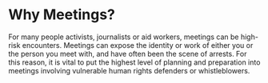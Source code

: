[Title]: # (Why Meetings?)
[Difficulty]: # (Beginner)
[Order]: # (0)

# Why Meetings?

For many people activists, journalists or aid workers, meetings can be high-risk encounters. Meetings can expose the identity or work of either you or the person you meet with, and have often been the scene of arrests. For this reason, it is vital to put the highest level of planning and preparation into meetings involving vulnerable human rights defenders or whistleblowers.